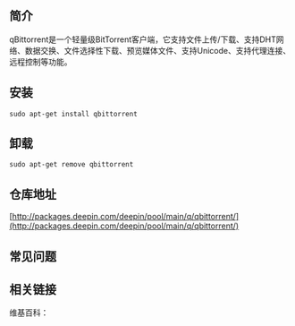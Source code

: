 ## 简介

qBittorrent是一个轻量级BitTorrent客户端，它支持文件上传/下载、支持DHT网络、数据交换、文件选择性下载、预览媒体文件、支持Unicode、支持代理连接、远程控制等功能。

## 安装

`sudo apt-get install qbittorrent`

## 卸载

`sudo apt-get remove qbittorrent`

## 仓库地址

[http://packages.deepin.com/deepin/pool/main/q/qbittorrent/](http://packages.deepin.com/deepin/pool/main/q/qbittorrent/)


## 常见问题


## 相关链接

维基百科：